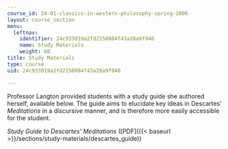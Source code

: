 ```yaml
---
course_id: 24-01-classics-in-western-philosophy-spring-2006
layout: course_section
menu:
  leftnav:
    identifier: 24c933019a2fd2150084f43a28a9f940
    name: Study Materials
    weight: 60
title: Study Materials
type: course
uid: 24c933019a2fd2150084f43a28a9f940

---
```


Professor Langton provided students with a study guide she authored herself, available below. The guide aims to elucidate key ideas in Descartes' _Meditations_ in a discursive manner, and is therefore more easily accessible for the student.

_Study Guide to Descartes' Meditations_ ([PDF]({{< baseurl >}}/sections/study-materials/descartes_guide))